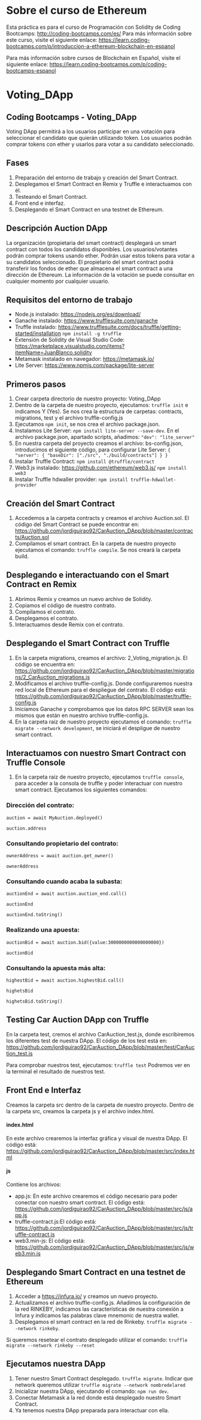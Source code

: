 # Sobre el curso de Ethereum
Esta práctica es para el curso de Programación con Solidity de Coding Bootcamps: http://coding-bootcamps.com/es/ 
Para más información sobre este curso, visite el siguiente enlace: https://learn.coding-bootcamps.com/p/introduccion-a-ethereum-blockchain-en-espanol

Para más información sobre cursos de Blockchain en Español, visite el siguiente enlace: https://learn.coding-bootcamps.com/p/coding-bootcamps-espanol 


# Voting_DApp
 ## Coding Bootcamps - Voting_DApp

Voting DApp permitirá a los usuarios participar en una votación para seleccionar el candidato que quierán utilizando token.
Los usuarios podrán comprar tokens con ether y usarlos para votar a su candidato seleccionado.

## Fases

1. Preparación del entorno de trabajo y creación del Smart Contract. 
2. Desplegamos el Smart Contract en Remix y Truffle e interactuamos con él.
3. Testeando el Smart Contract.
4. Front end e interfaz. 
5. Desplegando el Smart Contract en una testnet de Ethereum. 


## Descripción Auction DApp

La organización (propietaria del smart contract) desplegará un smart contract con todos los candidatos disponibles.
Los usuarios/votantes podrán comprar tokens usando ether. Podrán usar estos tokens para votar a su candidatos seleccionado.
El propietario del smart contract podrá transferir los fondos de ether que almacena el smart contract a una dirección de Ethereum. 
La información de la votación se puede consultar en cualquier momento por cualquier usuario.


## Requisitos del entorno de trabajo

- Node.js instalado: https://nodejs.org/es/download/
- Ganache instalado: https://www.trufflesuite.com/ganache 
- Truffle instalado: https://www.trufflesuite.com/docs/truffle/getting-started/installation `npm install -g truffle`
- Extensión de Solidity de Visual Studio Code: https://marketplace.visualstudio.com/items?itemName=JuanBlanco.solidity 
- Metamask instalado en navegador: https://metamask.io/ 
- Lite Server: https://www.npmjs.com/package/lite-server


## Primeros pasos

1. Crear carpeta directorio de nuestro proyecto: Voting_DApp
2. Dentro de la carpeta de nuestro proyecto, ejecutamos: `truffle init` e indicamos Y (Yes). Se nos crea la estructura de carpetas: contracts, migrations, test y el archivo truffle-config.js
3. Ejecutamos `npm init`, se nos crea el archivo package.json. 
4. Instalamos Lite Server: `npm install lite-server --save-dev`. En el archivo package.json, apartado scripts, añadimos: `"dev": "lite_server"`
5. En nuestra carpeta del proyecto creamos el archivo: bs-config.json, introducimos el siguiente código, para configurar Lite Server:
`{
    "server": {
      "baseDir": ["./src", "./build/contracts"]
    }
  }`
6. Instalar Truffle Contract: `npm install @truffle/contract`
7. Web3.js instalado: https://github.com/ethereum/web3.js/ `npm install web3`
8. Instalar Truffle hdwaller provider: `npm install truffle-hdwallet-provider`


## Creación del Smart Contract

1. Accedemos a la carpeta contracts y creamos el archivo Auction.sol. El código del Smart Contract se puede encontrar en: https://github.com/jordiguirao92/CarAuction_DApp/blob/master/contracts/Auction.sol 
2. Compilamos el smart contract. En la carpeta de nuestro proyecto ejecutamos el comando: `truffle compile`. Se nos creará la carpeta build.


## Desplegando e interactuando con el Smart Contract en Remix

1. Abrimos Remix y creamos un nuevo archivo de Solidity. 
2. Copiamos el código de nuestro contrato. 
3. Compilamos el contrato. 
4. Desplegamos el contrato. 
5. Interactuamos desde Remix con el contrato.


## Desplegando el Smart Contract con Truffle 

1. En la carpeta migrations, creamos el archivo: 2_Voting_migration.js. El código se encuentra en: https://github.com/jordiguirao92/CarAuction_DApp/blob/master/migrations/2_CarAuction_migrations.js 
2. Modificamos el archivo truffle-config.js. Donde configuraremos nuestra red local de Ethereum para el despliegue del contrato. El código está: https://github.com/jordiguirao92/CarAuction_DApp/blob/master/truffle-config.js 
3. Iniciamos Ganache y comprobamos que los datos RPC SERVER sean los mismos que están en nuestro archivo truffle-config.js.
4. En la carpeta raiz de nuestro proyecto ejecutamos el comando: `truffle migrate --network development`, se iniciará el despligue de nuestro smart contract. 


## Interactuamos con nuestro Smart Contract con Truffle Console

1. En la carpeta raiz de nuestro proyecto, ejecutamos `truffle console`, para acceder a la consola de truffle y poder interactuar con nuestro smart contract. Ejecutamos los siguientes comandos: 

### Dirección del contrato:

`auction = await MyAuction.deployed()`

`auction.address`

### Consultando propietario del contrato:

`ownerAddress = await auction.get_owner()`

`ownerAddress`

### Consultando cuando acaba la subasta:

`auctionEnd = await auction.auction_end.call()`

`auctionEnd`

`auctionEnd.toString()`

### Realizando una apuesta:

`auctionBid = await auction.bid({value:3000000000000000000})`

`auctionBid`

### Consultando la apuesta más alta:
`highestBid = await auction.highestBid.call()`

`highetsBid`

`highetsBid.toString()`



## Testing Car Auction DApp con Truffle

En la carpeta test, cremos el archivo CarAuction_test.js, donde escribiremos los diferentes test de nuestra DApp.
El código de los test está en: https://github.com/jordiguirao92/CarAuction_DApp/blob/master/test/CarAuction_test.js 

Para comprobar nuestros test, ejecutamos: `truffle test`
Podremos ver en la terminal el resultado de nuestros test. 



## Front End e Interfaz

Creamos la carpeta src dentro de la carpeta de nuestro proyecto. Dentro de la carpeta src, creamos la carpeta js y el archivo index.html.

#### index.html  

En este archivo crearemos la interfaz gráfica y visual de nuestra DApp. 
El código está: https://github.com/jordiguirao92/CarAuction_DApp/blob/master/src/index.html 


#### js

Contiene los archivos: 

- app.js: En este archivo crearemos el código necesario para poder conectar con nuestro smart contract. El código está: https://github.com/jordiguirao92/CarAuction_DApp/blob/master/src/js/app.js 
- truffle-contract.js:El código está: https://github.com/jordiguirao92/CarAuction_DApp/blob/master/src/js/truffle-contract.js
- web3.min-js: El código está: https://github.com/jordiguirao92/CarAuction_DApp/blob/master/src/js/web3.min.js 



## Desplegando Smart Contract en una testnet de Ethereum

1. Acceder a https://infura.io/ y creamos un nuevo proyecto. 
2. Actualizamos el archivo truffle-config.js. Añadimos la configuración de la red RINKEBY, indicamos las características de nuestra conexión a Infura y indicamos las palabras clave mnemonic de nuestra wallet. 
3. Desplegamos el smart contract en la red de Rinkeby. `truffle migrate --network rinkeby`.

Si queremos resetear el contrato desplegado utilizar el comando: `truffle migrate --network rinkeby --reset`



## Ejecutamos nuestra DApp

1. Tener nuestro Smart Contract desplegado. `truffle migrate`. Indicar que network queremos utilizar `truffle migrate --network nombredelared`
2. Inicializar nuestra DApp, ejecutando el comando: `npm run dev`.
3. Conectar Metamask a la red donde está desplegado nuestro Smart Contract. 
4. Ya tenemos nuestra DApp preparada para interactuar con ella. 